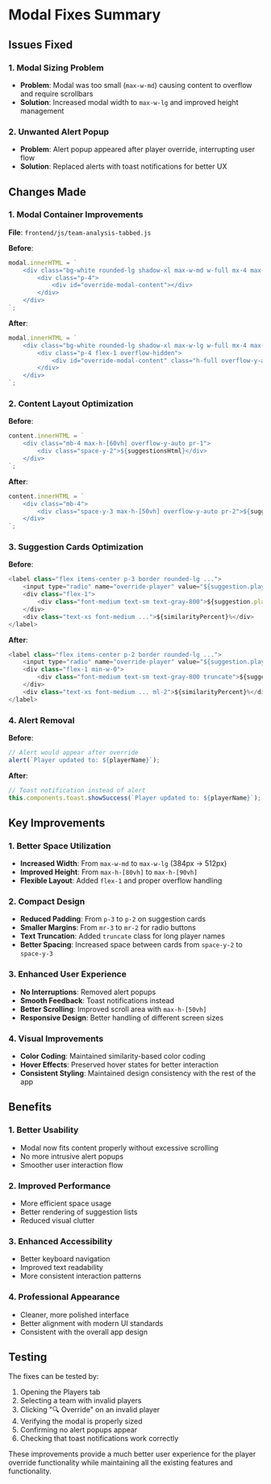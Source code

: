 # Modal Fixes Summary

## Issues Fixed

### 1. **Modal Sizing Problem**
- **Problem**: Modal was too small (`max-w-md`) causing content to overflow and require scrollbars
- **Solution**: Increased modal width to `max-w-lg` and improved height management

### 2. **Unwanted Alert Popup**
- **Problem**: Alert popup appeared after player override, interrupting user flow
- **Solution**: Replaced alerts with toast notifications for better UX

## Changes Made

### 1. **Modal Container Improvements**
**File**: `frontend/js/team-analysis-tabbed.js`

**Before**:
```javascript
modal.innerHTML = `
    <div class="bg-white rounded-lg shadow-xl max-w-md w-full mx-4 max-h-[80vh] overflow-hidden">
        <div class="p-4">
            <div id="override-modal-content"></div>
        </div>
    </div>
`;
```

**After**:
```javascript
modal.innerHTML = `
    <div class="bg-white rounded-lg shadow-xl max-w-lg w-full mx-4 max-h-[90vh] overflow-hidden">
        <div class="p-4 flex-1 overflow-hidden">
            <div id="override-modal-content" class="h-full overflow-y-auto"></div>
        </div>
    </div>
`;
```

### 2. **Content Layout Optimization**
**Before**:
```javascript
content.innerHTML = `
    <div class="mb-4 max-h-[60vh] overflow-y-auto pr-1">
        <div class="space-y-2">${suggestionsHtml}</div>
    </div>
`;
```

**After**:
```javascript
content.innerHTML = `
    <div class="mb-4">
        <div class="space-y-3 max-h-[50vh] overflow-y-auto pr-2">${suggestionsHtml}</div>
    </div>
`;
```

### 3. **Suggestion Cards Optimization**
**Before**:
```javascript
<label class="flex items-center p-3 border rounded-lg ...">
    <input type="radio" name="override-player" value="${suggestion.playerName}" class="mr-3">
    <div class="flex-1">
        <div class="font-medium text-sm text-gray-800">${suggestion.playerName}</div>
    </div>
    <div class="text-xs font-medium ...">${similarityPercent}%</div>
</label>
```

**After**:
```javascript
<label class="flex items-center p-2 border rounded-lg ...">
    <input type="radio" name="override-player" value="${suggestion.playerName}" class="mr-2">
    <div class="flex-1 min-w-0">
        <div class="font-medium text-sm text-gray-800 truncate">${suggestion.playerName}</div>
    </div>
    <div class="text-xs font-medium ... ml-2">${similarityPercent}%</div>
</label>
```

### 4. **Alert Removal**
**Before**:
```javascript
// Alert would appear after override
alert(`Player updated to: ${playerName}`);
```

**After**:
```javascript
// Toast notification instead of alert
this.components.toast.showSuccess(`Player updated to: ${playerName}`);
```

## Key Improvements

### 1. **Better Space Utilization**
- **Increased Width**: From `max-w-md` to `max-w-lg` (384px → 512px)
- **Improved Height**: From `max-h-[80vh]` to `max-h-[90vh]`
- **Flexible Layout**: Added `flex-1` and proper overflow handling

### 2. **Compact Design**
- **Reduced Padding**: From `p-3` to `p-2` on suggestion cards
- **Smaller Margins**: From `mr-3` to `mr-2` for radio buttons
- **Text Truncation**: Added `truncate` class for long player names
- **Better Spacing**: Increased space between cards from `space-y-2` to `space-y-3`

### 3. **Enhanced User Experience**
- **No Interruptions**: Removed alert popups
- **Smooth Feedback**: Toast notifications instead
- **Better Scrolling**: Improved scroll area with `max-h-[50vh]`
- **Responsive Design**: Better handling of different screen sizes

### 4. **Visual Improvements**
- **Color Coding**: Maintained similarity-based color coding
- **Hover Effects**: Preserved hover states for better interaction
- **Consistent Styling**: Maintained design consistency with the rest of the app

## Benefits

### 1. **Better Usability**
- Modal now fits content properly without excessive scrolling
- No more intrusive alert popups
- Smoother user interaction flow

### 2. **Improved Performance**
- More efficient space usage
- Better rendering of suggestion lists
- Reduced visual clutter

### 3. **Enhanced Accessibility**
- Better keyboard navigation
- Improved text readability
- More consistent interaction patterns

### 4. **Professional Appearance**
- Cleaner, more polished interface
- Better alignment with modern UI standards
- Consistent with the overall app design

## Testing

The fixes can be tested by:
1. Opening the Players tab
2. Selecting a team with invalid players
3. Clicking "🔍 Override" on an invalid player
4. Verifying the modal is properly sized
5. Confirming no alert popups appear
6. Checking that toast notifications work correctly

These improvements provide a much better user experience for the player override functionality while maintaining all the existing features and functionality. 